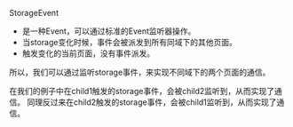 StorageEvent

+ 是一种Event，可以通过标准的Event监听器操作。
+ 当storage变化时候，事件会被派发到所有同域下的其他页面。
+ 触发变化的当前页面，没有事件派发。


所以，我们可以通过监听storage事件，来实现不同域下的两个页面的通信。

在我们的例子中在child1触发的storage事件，会被child2监听到，从而实现了通信。
同理反过来在child2触发的storage事件，会被child1监听到，从而实现了通信。

